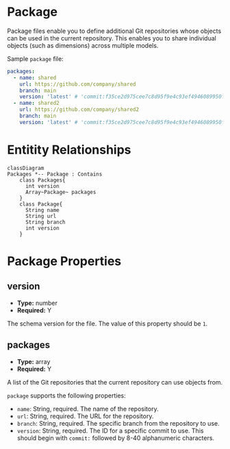 # Package

Package files enable you to define additional Git repositories whose
objects can be used in the current repository. This enables you to share
individual objects (such as dimensions) across multiple models.

Sample `package` file:

```yaml
packages:
  - name: shared
    url: https://github.com/company/shared
    branch: main
    version: 'latest' # 'commit:f35ce2d975cee7c8d95f9e4c93ef4946089950fd', 'tag:v2024.01'
  - name: shared2
    url: https://github.com/company/shared2
    branch: main
    version: 'latest' # 'commit:f35ce2d975cee7c8d95f9e4c93ef4946089950fd', 'tag:v2024.01'
```

# Entitity Relationships

```mermaid
classDiagram
Packages *-- Package : Contains
    class Packages{
      int version
      Array~Package~ packages
    }
    class Package{
      String name
      String url
      String branch
      int version
    }
```

# Package Properties

## version

- **Type:** number
- **Required:** Y

The schema version for the file. The value of this property should be
`1`.

## packages

- **Type:** array
- **Required:** Y

A list of the Git repositories that the current repository can use
objects from.

`package` supports the following properties:

- `name`: String, required. The name of the repository.
- `url`: String, required. The URL for the repository.
- `branch`: String, required. The specific branch from the repository to
  use.
- `version`: String, required. The ID for a specific commit to use. This
  should begin with `commit:` followed by 8-40 alphanumeric characters.
